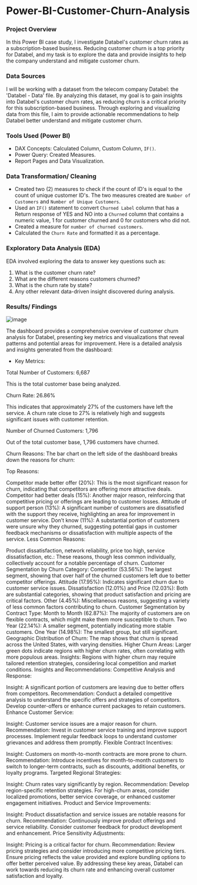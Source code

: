 # Power-BI-Customer-Churn-Analysis

### Project Overview

In this Power BI case study, I investigate Databel's customer churn rates as a subscription-based business. Reducing customer churn is a top priority for Databel, and my task is to explore the data and provide insights to help the company understand and mitigate customer churn.

### Data Sources

I will be working with a dataset from the telecom company Databel: the 'Databel - Data' file. By analyzing this dataset, my goal is to gain insights into Databel's customer churn rates, as reducing churn is a critical priority for this subscription-based business. Through exploring and visualizing data from this file, I aim to provide actionable recommendations to help Databel better understand and mitigate customer churn.

### Tools Used (Power BI)

- DAX Concepts: Calculated Column, Custom Column, `IF()`.
- Power Query: Created Measures.
- Report Pages and Data Visualization.

 ### Data Transformation/ Cleaning

  - Created two (2) measures to check if the count of ID's is equal to the count of unique customer ID's. The two measures created are `Number of Customers` and `Number of Unique Customers`.
  - Used an `IF()` statement to convert `Churned Label` column that has a Return response of YES and NO into a `Churned` column that contains a numeric value, 1 for customer churned and 0 for customers who did not.
  - Created a measure for `number of churned customers`.
  - Calculated the `Churn Rate` and formatted it as a percentage.
 
### Exploratory Data Analysis (EDA)

EDA involved exploring the data to answer key questions such as:

1. What is the customer churn rate?
2. What are the different reasons customers churned?
3. What is the churn rate by state?
4. Any other relevant data-driven insight discovered during analysis.

### Results/ Findings

![image](https://github.com/user-attachments/assets/15759c68-c09f-4539-bbbc-cef301747229)

The dashboard provides a comprehensive overview of customer churn analysis for Databel, presenting key metrics and visualizations that reveal patterns and potential areas for improvement. Here is a detailed analysis and insights generated from the dashboard:

- Key Metrics:

Total Number of Customers: 6,687

This is the total customer base being analyzed.

Churn Rate: 26.86%

This indicates that approximately 27% of the customers have left the service. A churn rate close to 27% is relatively high and suggests significant issues with customer retention.

Number of Churned Customers: 1,796

Out of the total customer base, 1,796 customers have churned.

Churn Reasons:
The bar chart on the left side of the dashboard breaks down the reasons for churn:

Top Reasons:

Competitor made better offer (20%): This is the most significant reason for churn, indicating that competitors are offering more attractive deals.
Competitor had better deals (15%): Another major reason, reinforcing that competitive pricing or offerings are leading to customer losses.
Attitude of support person (13%): A significant number of customers are dissatisfied with the support they receive, highlighting an area for improvement in customer service.
Don’t know (11%): A substantial portion of customers were unsure why they churned, suggesting potential gaps in customer feedback mechanisms or dissatisfaction with multiple aspects of the service.
Less Common Reasons:

Product dissatisfaction, network reliability, price too high, service dissatisfaction, etc.: These reasons, though less common individually, collectively account for a notable percentage of churn.
Customer Segmentation by Churn Category:
Competitor (53.56%): The largest segment, showing that over half of the churned customers left due to better competitor offerings.
Attitude (17.95%): Indicates significant churn due to customer service issues.
Dissatisfaction (12.01%) and Price (12.03%): Both are substantial categories, showing that product satisfaction and pricing are critical factors.
Other (4.45%): Miscellaneous reasons, suggesting a variety of less common factors contributing to churn.
Customer Segmentation by Contract Type:
Month to Month (62.87%): The majority of customers are on flexible contracts, which might make them more susceptible to churn.
Two Year (22.14%): A smaller segment, potentially indicating more stable customers.
One Year (14.98%): The smallest group, but still significant.
Geographic Distribution of Churn:
The map shows that churn is spread across the United States, with varying densities.
Higher Churn Areas: Larger green dots indicate regions with higher churn rates, often correlating with more populous areas.
Insights: Regions with higher churn may require tailored retention strategies, considering local competition and market conditions.
Insights and Recommendations:
Competitive Analysis and Response:

Insight: A significant portion of customers are leaving due to better offers from competitors.
Recommendation: Conduct a detailed competitive analysis to understand the specific offers and strategies of competitors. Develop counter-offers or enhance current packages to retain customers.
Enhance Customer Service:

Insight: Customer service issues are a major reason for churn.
Recommendation: Invest in customer service training and improve support processes. Implement regular feedback loops to understand customer grievances and address them promptly.
Flexible Contract Incentives:

Insight: Customers on month-to-month contracts are more prone to churn.
Recommendation: Introduce incentives for month-to-month customers to switch to longer-term contracts, such as discounts, additional benefits, or loyalty programs.
Targeted Regional Strategies:

Insight: Churn rates vary significantly by region.
Recommendation: Develop region-specific retention strategies. For high-churn areas, consider localized promotions, better service coverage, or enhanced customer engagement initiatives.
Product and Service Improvements:

Insight: Product dissatisfaction and service issues are notable reasons for churn.
Recommendation: Continuously improve product offerings and service reliability. Consider customer feedback for product development and enhancement.
Price Sensitivity Adjustments:

Insight: Pricing is a critical factor for churn.
Recommendation: Review pricing strategies and consider introducing more competitive pricing tiers. Ensure pricing reflects the value provided and explore bundling options to offer better perceived value.
By addressing these key areas, Databel can work towards reducing its churn rate and enhancing overall customer satisfaction and loyalty.


